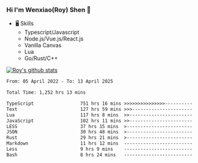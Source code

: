 ### Hi I'm Wenxiao(Roy) Shen 👋
- 🖥 Skills
  - Typescript/Javascript
  - Node.js/Vue.js/React.js
  - Vanilla Canvas
  - Lua
  - Go/Rust/C++

[![Roy's github stats](https://github-readme-stats.vercel.app/api?username=RoyShen12&show_icons=true&theme=radical&hide=prs,contribs)](https://github.com/anuraghazra/github-readme-stats)
<!--START_SECTION:waka-->

```txt
From: 05 April 2022 - To: 13 April 2025

Total Time: 1,252 hrs 13 mins

TypeScript                 751 hrs 16 mins >>>>>>>>>>>>>>>----------   59.62 %
Text                       127 hrs 59 mins >>>----------------------   10.16 %
Lua                        117 hrs 8 mins  >>-----------------------   09.30 %
JavaScript                 102 hrs 11 mins >>-----------------------   08.11 %
LESS                       37 hrs 15 mins  >------------------------   02.96 %
JSON                       30 hrs 48 mins  >------------------------   02.44 %
Rust                       29 hrs 21 mins  >------------------------   02.33 %
Markdown                   11 hrs 12 mins  -------------------------   00.89 %
Less                       9 hrs 9 mins    -------------------------   00.73 %
Bash                       8 hrs 24 mins   -------------------------   00.67 %
```

<!--END_SECTION:waka-->
